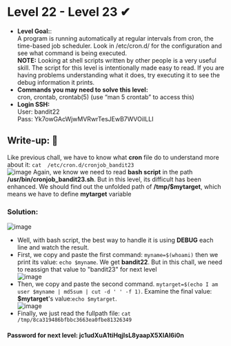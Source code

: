 # Level 22 - Level 23 ✔
- **Level Goal:**:<br>
A program is running automatically at regular intervals from cron, the time-based job scheduler. Look in /etc/cron.d/ for the configuration and see what command is being executed.<br>
**NOTE:** Looking at shell scripts written by other people is a very useful skill. The script for this level is intentionally made easy to read. If you are having problems understanding what it does, try executing it to see the debug information it prints.<br>
- **Commands you may need to solve this level:**<br>
cron, crontab, crontab(5) (use “man 5 crontab” to access this)<br>                                        
- **Login SSH:**<br>
User: bandit22<br>
Pass: Yk7owGAcWjwMVRwrTesJEwB7WVOiILLI<br>
## Write-up: 📝<br>
Like previous chall, we have to know what **cron** file do to understand more about it: `cat  /etc/cron.d/cronjob_bandit23`<br>
![image](https://user-images.githubusercontent.com/48288606/135883049-56cee474-c244-49d5-be66-559b3c15f2d2.png)
Again, we know we need to read **bash script** in the path **/usr/bin/cronjob_bandit23.sh**. But in this level, its difficult has been enhanced. We should find out the unfolded path of **/tmp/$mytarget**, which means we have to define **mytarget** variable<br>
### Solution:<br>
![image](https://user-images.githubusercontent.com/48288606/135879735-c450ef4c-7bbf-4f64-bb97-59c94cdbdfa9.png)
- Well, with bash script, the best way to handle it is using **DEBUG** each line and watch the result.<br>
- First, we copy and paste the first command: `myname=$(whoami)` then we print its value: `echo $myname`. We get **bandit22**. But in this chall, we need to reassign that value to "bandit23" for next level<br>
![image](https://user-images.githubusercontent.com/48288606/135881825-f3860352-dde7-4a27-98ae-62570a7edc38.png)
- Then, we copy and paste the second command. `mytarget=$(echo I am user $myname | md5sum | cut -d ' ' -f 1)`. Examine the final value: **$mytarget**'s value:`echo $mytarget`. <br>
![image](https://user-images.githubusercontent.com/48288606/135882068-00dcd8fe-f8e1-4e1a-a9bd-7458de1575f5.png)
- Finally, we just read the fullpath file: `cat /tmp/8ca319486bfbbc3663ea0fbe81326349`
#### Password for next level: jc1udXuA1tiHqjIsL8yaapX5XIAI6i0n 



